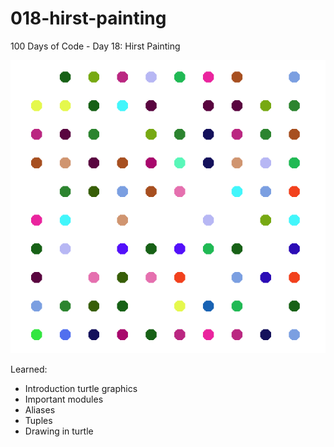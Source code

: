 # 018-hirst-painting
100 Days of Code - Day 18: Hirst Painting

![sample](img/sample.PNG)

Learned:
- Introduction turtle graphics
- Important modules
- Aliases
- Tuples
- Drawing in turtle
